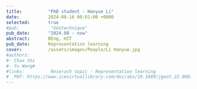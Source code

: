 ```yaml
---
title:          "PhD student - Hanyue Li"
date:           2024-08-16 00:01:00 +0800
selected:       true
#pub:            "Géotechnique"
pub_date:       "2024.08 - now"
abstract:       BEng, HIT 
pub_date:       Representation learning      
cover:          /assets/images/People/Li Hanyue.jpg
#authors:
#- Chao Shi
#- Yu Wang#
#links:          Reserach topic - Representation learning
#  PDF: https://www.icevirtuallibrary.com/doi/abs/10.1680/jgeot.22.00016
---
```


